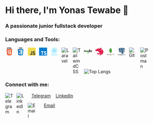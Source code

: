 # Hi there, I'm Yonas Tewabe 👋 

### A passionate junior fullstack developer

### Languages and Tools:

<img align="left" alt="HTML5" width="26px" src="https://raw.githubusercontent.com/devicons/devicon/master/icons/html5/html5-original-wordmark.svg" style="padding-right:10px;" />
<img align="left" alt="CSS3" width="26px" src="https://raw.githubusercontent.com/devicons/devicon/master/icons/css3/css3-original-wordmark.svg" style="padding-right:10px;" />
<img align="left" alt="JavaScript" width="26px" src="https://raw.githubusercontent.com/devicons/devicon/master/icons/javascript/javascript-original.svg" style="padding-right:10px;" />
<img align="left" alt="TypeScript" width="26px" src="https://raw.githubusercontent.com/devicons/devicon/master/icons/typescript/typescript-original.svg" style="padding-right:10px;" />
<img align="left" alt="React" width="26px" src="https://raw.githubusercontent.com/devicons/devicon/master/icons/react/react-original-wordmark.svg" style="padding-right:10px;" />
<img align="left" alt="Laravel" width="26px" src="https://cdn.jsdelivr.net/gh/devicons/devicon/icons/laravel/laravel-original.svg" style="padding-right:10px;" />
<img align="left" alt="TailwindCSS" width="26px" src="https://www.vectorlogo.zone/logos/tailwindcss/tailwindcss-icon.svg" style="padding-right:10px;" />
<img align="left" alt="Node.js" width="26px" src="https://raw.githubusercontent.com/devicons/devicon/master/icons/nodejs/nodejs-original-wordmark.svg" style="padding-right:10px;" />
<img align="left" alt="NestJS" width="26px" src="https://raw.githubusercontent.com/devicons/devicon/master/icons/nestjs/nestjs-original.svg" style="padding-right:10px;" />
<img align="left" alt="MongoDB" width="26px" src="https://raw.githubusercontent.com/devicons/devicon/master/icons/mongodb/mongodb-original-wordmark.svg" style="padding-right:10px;" />
<img align="left" alt="PostgreSQL" width="26px" src="https://raw.githubusercontent.com/devicons/devicon/master/icons/postgresql/postgresql-original-wordmark.svg" style="padding-right:10px;" />
<img align="left" alt="Git" width="26px" src="https://www.vectorlogo.zone/logos/git-scm/git-scm-icon.svg" style="padding-right:10px;" />
<img align="left" alt="Postman" width="26px" src="https://www.vectorlogo.zone/logos/getpostman/getpostman-icon.svg" style="padding-right:10px;" />

<br />
<br />

![Top Langs](https://github-readme-stats.vercel.app/api/top-langs/?username=YonasTewabe&hide_progress=true)

### Connect with me:

&nbsp;&nbsp;
[Telegram<img align="left" alt="Telegram" width="26px" src="https://upload.wikimedia.org/wikipedia/commons/thumb/8/82/Telegram_logo.svg/512px-Telegram_logo.svg.png?20220101141644" style="padding-right:10px;" />](https://t.me/YonasTewabe)
&nbsp;&nbsp;
[LinkedIn<img align="left" alt="LinkedIn" width="26px" src="https://upload.wikimedia.org/wikipedia/commons/c/ca/LinkedIn_logo_initials.png" style="padding-right:10px;" />](https://linkedin.com/in/yonastewabe)

<a href="mailto:yonastewabe21@gmail.com"><img align="left" alt="Email" width="26px" src="https://upload.wikimedia.org/wikipedia/commons/thumb/8/8c/Gmail_Icon_%282013-2020%29.svg/220px-Gmail_Icon_%282013-2020%29.svg.png" style="padding-right:10px;" /></a>&nbsp;&nbsp;&nbsp;&nbsp;<a href="mailto:yonastewabe21@gmail.com">Email</a>
